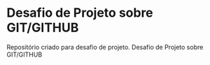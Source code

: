 # Desafio de Projeto sobre GIT/GITHUB
Repositório criado para desafio de projeto. 
Desafio de Projeto sobre GIT/GITHUB
